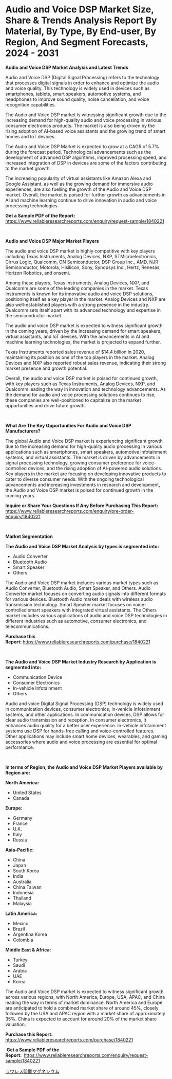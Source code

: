 <p><h1>Audio and Voice DSP Market Size, Share & Trends Analysis Report By Material, By Type, By End-user, By Region, And Segment Forecasts, 2024 - 2031</h1></p><p><strong>Audio and Voice DSP Market Analysis and Latest Trends</strong></p>
<p><p>Audio and Voice DSP (Digital Signal Processing) refers to the technology that processes digital signals in order to enhance and optimize the audio and voice quality. This technology is widely used in devices such as smartphones, tablets, smart speakers, automotive systems, and headphones to improve sound quality, noise cancellation, and voice recognition capabilities.</p><p>The Audio and Voice DSP market is witnessing significant growth due to the increasing demand for high-quality audio and voice processing in various consumer electronics products. The market is also being driven by the rising adoption of AI-based voice assistants and the growing trend of smart homes and IoT devices.</p><p>The Audio and Voice DSP Market is expected to grow at a CAGR of 5.7% during the forecast period. Technological advancements such as the development of advanced DSP algorithms, improved processing speed, and increased integration of DSP in devices are some of the factors contributing to the market growth.</p><p>The increasing popularity of virtual assistants like Amazon Alexa and Google Assistant, as well as the growing demand for immersive audio experiences, are also fuelling the growth of the Audio and Voice DSP market. Overall, the market is poised for further growth as advancements in AI and machine learning continue to drive innovation in audio and voice processing technologies.</p></p>
<p><strong>Get a Sample PDF of the Report:&nbsp;</strong> <a href="https://www.reliableresearchreports.com/enquiry/request-sample/1840221">https://www.reliableresearchreports.com/enquiry/request-sample/1840221</a></p>
<p>&nbsp;</p>
<p><strong>Audio and Voice DSP Major Market Players</strong></p>
<p><p>The audio and voice DSP market is highly competitive with key players including Texas Instruments, Analog Devices, NXP, STMicroelectronics, Cirrus Logic, Qualcomm, ON Semiconductor, DSP Group Inc., AMD, NJR Semiconductor, Motorola, Hisilicon, Sony, Synopsys Inc., Hertz, Renesas, Horizon Robotics, and onsemi.</p><p>Among these players, Texas Instruments, Analog Devices, NXP, and Qualcomm are some of the leading companies in the market. Texas Instruments is known for its innovative audio and voice DSP solutions, positioning itself as a key player in the market. Analog Devices and NXP are also well-established players with a strong presence in the industry. Qualcomm sets itself apart with its advanced technology and expertise in the semiconductor market.</p><p>The audio and voice DSP market is expected to witness significant growth in the coming years, driven by the increasing demand for smart speakers, virtual assistants, and IoT devices. With the advancements in AI and machine learning technologies, the market is projected to expand further.</p><p>Texas Instruments reported sales revenue of $14.4 billion in 2020, maintaining its position as one of the top players in the market. Analog Devices and NXP also reported robust sales revenue, indicating their strong market presence and growth potential.</p><p>Overall, the audio and voice DSP market is poised for continued growth, with key players such as Texas Instruments, Analog Devices, NXP, and Qualcomm leading the way in innovation and technology advancements. As the demand for audio and voice processing solutions continues to rise, these companies are well-positioned to capitalize on the market opportunities and drive future growth.</p></p>
<p>&nbsp;</p>
<p><strong>What Are The Key Opportunities For Audio and Voice DSP Manufacturers?</strong></p>
<p><p>The global Audio and Voice DSP market is experiencing significant growth due to the increasing demand for high-quality audio processing in various applications such as smartphones, smart speakers, automotive infotainment systems, and virtual assistants. The market is driven by advancements in signal processing technology, growing consumer preference for voice-controlled devices, and the rising adoption of AI-powered audio solutions. Key players in the market are focusing on developing innovative products to cater to diverse consumer needs. With the ongoing technological advancements and increasing investments in research and development, the Audio and Voice DSP market is poised for continued growth in the coming years.</p></p>
<p><strong>Inquire or Share Your Questions If Any Before Purchasing This Report:</strong> <a href="https://www.reliableresearchreports.com/enquiry/pre-order-enquiry/1840221">https://www.reliableresearchreports.com/enquiry/pre-order-enquiry/1840221</a></p>
<p>&nbsp;</p>
<p><strong>Market Segmentation</strong></p>
<p><strong>The Audio and Voice DSP Market Analysis by types is segmented into:</strong></p>
<p><ul><li>Audio Converter</li><li>Bluetooth Audio</li><li>Smart Speaker</li><li>Others</li></ul></p>
<p><p>The Audio and Voice DSP market includes various market types such as Audio Converter, Bluetooth Audio, Smart Speaker, and Others. Audio Converter market focuses on converting audio signals into different formats for various devices. Bluetooth Audio market deals with wireless audio transmission technology. Smart Speaker market focuses on voice-controlled smart speakers with integrated virtual assistants. The Others market includes various applications of audio and voice DSP technologies in different industries such as automotive, consumer electronics, and telecommunications.</p></p>
<p><strong>Purchase this Report:&nbsp;</strong><a href="https://www.reliableresearchreports.com/purchase/1840221">https://www.reliableresearchreports.com/purchase/1840221</a></p>
<p>&nbsp;</p>
<p><strong>The Audio and Voice DSP Market Industry Research by Application is segmented into:</strong></p>
<p><ul><li>Communication Device</li><li>Consumer Electronics</li><li>In-vehicle Infotainment</li><li>Others</li></ul></p>
<p><p>Audio and voice Digital Signal Processing (DSP) technology is widely used in communication devices, consumer electronics, in-vehicle infotainment systems, and other applications. In communication devices, DSP allows for clear audio transmission and reception. In consumer electronics, it enhances audio quality for a better user experience. In-vehicle infotainment systems use DSP for hands-free calling and voice-controlled features. Other applications may include smart home devices, wearables, and gaming accessories where audio and voice processing are essential for optimal performance.</p></p>
<p>&nbsp;</p>
<p><strong>In terms of Region, the Audio and Voice DSP Market Players available by Region are:</strong></p>
<p>
    <p> <strong> North America: </strong>
        <ul>
            <li>United States</li>
            <li>Canada</li>
        </ul>
        </p> 
    <p> <strong> Europe: </strong>
        <ul>
            <li>Germany</li>
            <li>France</li>
            <li>U.K.</li>
            <li>Italy</li>
            <li>Russia</li>
        </ul>
        </p> 
    <p> <strong> Asia-Pacific: </strong>
        <ul>
            <li>China</li>
            <li>Japan</li>
            <li>South Korea</li>
            <li>India</li>
            <li>Australia</li>
            <li>China Taiwan</li>
            <li>Indonesia</li>
            <li>Thailand</li>
            <li>Malaysia</li>
        </ul>
        </p> 
    <p> <strong> Latin America: </strong>
        <ul>
            <li>Mexico</li>
            <li>Brazil</li>
            <li>Argentina Korea</li>
            <li>Colombia</li>
        </ul>
        </p> 
    <p> <strong> Middle East & Africa: </strong>
        <ul>
            <li>Turkey</li>
            <li>Saudi</li>
            <li>Arabia</li>
            <li>UAE</li>
            <li>Korea</li>
        </ul>
    </p>
    </p>
<p><p>The Audio and Voice DSP market is expected to witness significant growth across various regions, with North America, Europe, USA, APAC, and China leading the way in terms of market dominance. North America and Europe are anticipated to hold a combined market share of around 45%, closely followed by the USA and APAC region with a market share of approximately 35%. China is expected to account for around 20% of the market share valuation.</p></p>
<p><strong>Purchase this Report: </strong><a href="https://www.reliableresearchreports.com/purchase/1840221">https://www.reliableresearchreports.com/purchase/1840221</a></p>
<p>&nbsp;<strong>Get a Sample PDF of the Report:&nbsp;&nbsp;</strong><a href="https://www.reliableresearchreports.com/enquiry/request-sample/1840221">https://www.reliableresearchreports.com/enquiry/request-sample/1840221</a></p>
<p><strong></strong></p>
<p><p><a href="https://github.com/oqxogxyvqe90775/Market-Research-Report-List-1/blob/main/559724513612.md">ラウレス硫酸マグネシウム</a></p></p>